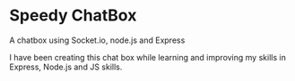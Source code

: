# Speedy ChatBox
A chatbox using Socket.io, node.js and Express

I have been creating this chat box while learning and improving my skills in Express, Node.js and JS skills. 
